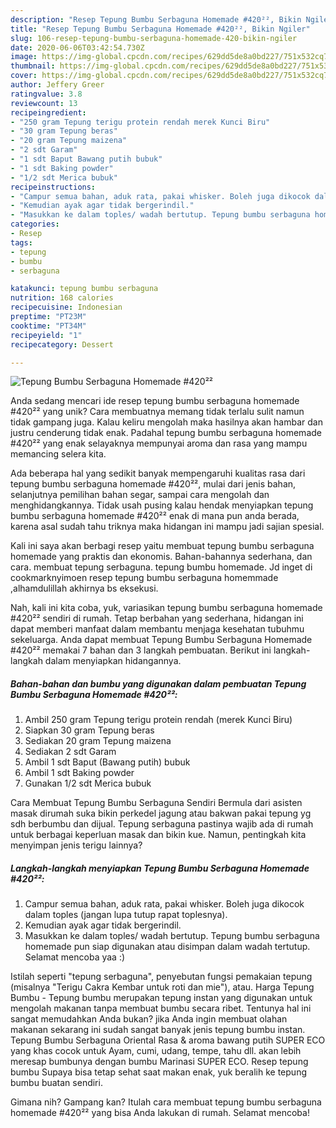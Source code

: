 ```yaml
---
description: "Resep Tepung Bumbu Serbaguna Homemade #420²², Bikin Ngiler"
title: "Resep Tepung Bumbu Serbaguna Homemade #420²², Bikin Ngiler"
slug: 106-resep-tepung-bumbu-serbaguna-homemade-420-bikin-ngiler
date: 2020-06-06T03:42:54.730Z
image: https://img-global.cpcdn.com/recipes/629dd5de8a0bd227/751x532cq70/tepung-bumbu-serbaguna-homemade-420-foto-resep-utama.jpg
thumbnail: https://img-global.cpcdn.com/recipes/629dd5de8a0bd227/751x532cq70/tepung-bumbu-serbaguna-homemade-420-foto-resep-utama.jpg
cover: https://img-global.cpcdn.com/recipes/629dd5de8a0bd227/751x532cq70/tepung-bumbu-serbaguna-homemade-420-foto-resep-utama.jpg
author: Jeffery Greer
ratingvalue: 3.8
reviewcount: 13
recipeingredient:
- "250 gram Tepung terigu protein rendah merek Kunci Biru"
- "30 gram Tepung beras"
- "20 gram Tepung maizena"
- "2 sdt Garam"
- "1 sdt Baput Bawang putih bubuk"
- "1 sdt Baking powder"
- "1/2 sdt Merica bubuk"
recipeinstructions:
- "Campur semua bahan, aduk rata, pakai whisker. Boleh juga dikocok dalam toples (jangan lupa tutup rapat toplesnya)."
- "Kemudian ayak agar tidak bergerindil."
- "Masukkan ke dalam toples/ wadah bertutup. Tepung bumbu serbaguna homemade pun siap digunakan atau disimpan dalam wadah tertutup. Selamat mencoba yaa :)"
categories:
- Resep
tags:
- tepung
- bumbu
- serbaguna

katakunci: tepung bumbu serbaguna 
nutrition: 168 calories
recipecuisine: Indonesian
preptime: "PT23M"
cooktime: "PT34M"
recipeyield: "1"
recipecategory: Dessert

---
```



![Tepung Bumbu Serbaguna Homemade #420²²](https://img-global.cpcdn.com/recipes/629dd5de8a0bd227/751x532cq70/tepung-bumbu-serbaguna-homemade-420-foto-resep-utama.jpg)

Anda sedang mencari ide resep tepung bumbu serbaguna homemade #420²² yang unik? Cara membuatnya memang tidak terlalu sulit namun tidak gampang juga. Kalau keliru mengolah maka hasilnya akan hambar dan justru cenderung tidak enak. Padahal tepung bumbu serbaguna homemade #420²² yang enak selayaknya mempunyai aroma dan rasa yang mampu memancing selera kita.

Ada beberapa hal yang sedikit banyak mempengaruhi kualitas rasa dari tepung bumbu serbaguna homemade #420²², mulai dari jenis bahan, selanjutnya pemilihan bahan segar, sampai cara mengolah dan menghidangkannya. Tidak usah pusing kalau hendak menyiapkan tepung bumbu serbaguna homemade #420²² enak di mana pun anda berada, karena asal sudah tahu triknya maka hidangan ini mampu jadi sajian spesial.

Kali ini saya akan berbagi resep yaitu membuat tepung bumbu serbaguna homemade yang praktis dan ekonomis. Bahan-bahannya sederhana, dan cara. membuat tepung serbaguna. tepung bumbu homemade. Jd inget di cookmarknyimoen resep tepung bumbu serbaguna homemmade ,alhamdulillah akhirnya bs eksekusi.


Nah, kali ini kita coba, yuk, variasikan tepung bumbu serbaguna homemade #420²² sendiri di rumah. Tetap berbahan yang sederhana, hidangan ini dapat memberi manfaat dalam membantu menjaga kesehatan tubuhmu sekeluarga. Anda dapat membuat Tepung Bumbu Serbaguna Homemade #420²² memakai 7 bahan dan 3 langkah pembuatan. Berikut ini langkah-langkah dalam menyiapkan hidangannya.

<!--inarticleads1-->

##### Bahan-bahan dan bumbu yang digunakan dalam pembuatan Tepung Bumbu Serbaguna Homemade #420²²:

1. Ambil 250 gram Tepung terigu protein rendah (merek Kunci Biru)
1. Siapkan 30 gram Tepung beras
1. Sediakan 20 gram Tepung maizena
1. Sediakan 2 sdt Garam
1. Ambil 1 sdt Baput (Bawang putih) bubuk
1. Ambil 1 sdt Baking powder
1. Gunakan 1/2 sdt Merica bubuk


Cara Membuat Tepung Bumbu Serbaguna Sendiri Bermula dari asisten masak dirumah suka bikin perkedel jagung atau bakwan pakai tepung yg sdh berbumbu dan dijual. Tepung serbaguna pastinya wajib ada di rumah untuk berbagai keperluan masak dan bikin kue. Namun, pentingkah kita menyimpan jenis terigu lainnya? 

<!--inarticleads2-->

##### Langkah-langkah menyiapkan Tepung Bumbu Serbaguna Homemade #420²²:

1. Campur semua bahan, aduk rata, pakai whisker. Boleh juga dikocok dalam toples (jangan lupa tutup rapat toplesnya).
1. Kemudian ayak agar tidak bergerindil.
1. Masukkan ke dalam toples/ wadah bertutup. Tepung bumbu serbaguna homemade pun siap digunakan atau disimpan dalam wadah tertutup. Selamat mencoba yaa :)


Istilah seperti &#34;tepung serbaguna&#34;, penyebutan fungsi pemakaian tepung (misalnya &#34;Terigu Cakra Kembar untuk roti dan mie&#34;), atau. Harga Tepung Bumbu - Tepung bumbu merupakan tepung instan yang digunakan untuk mengolah makanan tanpa membuat bumbu secara ribet. Tentunya hal ini sangat memudahkan Anda bukan? jika Anda ingin membuat olahan makanan sekarang ini sudah sangat banyak jenis tepung bumbu instan. Tepung Bumbu Serbaguna Oriental Rasa &amp; aroma bawang putih SUPER ECO yang khas cocok untuk Ayam, cumi, udang, tempe, tahu dll. akan lebih meresap bumbunya dengan bumbu Marinasi SUPER ECO. Resep tepung bumbu Supaya bisa tetap sehat saat makan enak, yuk beralih ke tepung bumbu buatan sendiri. 

Gimana nih? Gampang kan? Itulah cara membuat tepung bumbu serbaguna homemade #420²² yang bisa Anda lakukan di rumah. Selamat mencoba!
